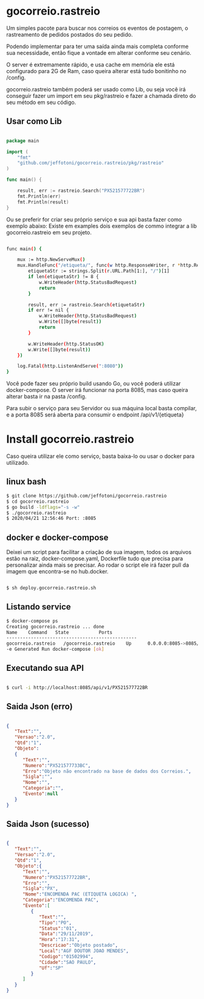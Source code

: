 # gocorreio.rastreio

Um simples pacote para buscar nos correios os eventos de postagem, o rastreamento de pedidos postados do seu pedido.

Podendo implementar para ter uma saída ainda mais completa conforme sua necessidade, então fique a vontade em alterar conforme seu cenário.

O server é extremamente rápido, e usa cache em memória ele está configurado para 2G de Ram, caso queira alterar está tudo bonitinho no /config.

gocorreio.rastreio também poderá ser usado como Lib, ou seja você irá conseguir fazer um import em seu pkg/rastreio  e fazer a chamada direto do seu método em seu código.

## Usar como Lib
```go

package main

import (
	"fmt"
	"github.com/jeffotoni/gocorreio.rastreio/pkg/rastreio"
)

func main() {

	result, err := rastreio.Search("PX521577722BR")
	fmt.Println(err)
	fmt.Println(result)
}

```

Ou se preferir for criar seu próprio serviço e sua api basta fazer como exemplo abaixo:
Existe em examples dois exemplos de commo integrar a lib gocorreio.rastreio em seu projeto.

```bash

func main() {

	mux := http.NewServeMux()
	mux.HandleFunc("/etiqueta/", func(w http.ResponseWriter, r *http.Request){
		etiquetaStr := strings.Split(r.URL.Path[1:], "/")[1]
		if len(etiquetaStr) != 8 {
			w.WriteHeader(http.StatusBadRequest)
			return
		}

		result, err := rastreio.Search(etiquetaStr)
		if err != nil {
			w.WriteHeader(http.StatusBadRequest)
			w.Write([]byte(result))
			return
		}

		w.WriteHeader(http.StatusOK)
		w.Write([]byte(result))
	})

	log.Fatal(http.ListenAndServe(":8080"))
}

```

Você pode fazer seu próprio build usando Go, ou você poderá utilizar docker-compose. O server irá funcionar na porta 8085, mas caso queira alterar basta ir na pasta /config.

Para subir o serviço para seu Servidor ou sua máquina local basta compilar, e a porta 8085 será aberta para consumir o endpoint /api/v1/{etiqueta}

# Install gocorreio.rastreio

Caso queira utilizar ele como serviço, basta baixa-lo ou usar o docker para utilizado.

## linux bash
```bash
$ git clone https://github.com/jeffotoni/gocorreio.rastreio
$ cd gocorreio.rastreio
$ go build -ldflags="-s -w" 
$ ./gocorreio.rastreio
$ 2020/04/21 12:56:46 Port: :8085

```

## docker e docker-compose

Deixei um script para facilitar a criação de sua imagem, todos os arquivos estão na raiz, docker-compose.yaml, Dockerfile tudo que precisa para personalizar ainda mais se precisar.
Ao rodar o script ele irá fazer pull da imagem que encontra-se no hub.docker.
```bash

$ sh deploy.gocorreio.rastreio.sh

```

## Listando service
```bash
$ docker-compose ps
Creating gocorreio.rastreio ... done
Name    Command   State           Ports         
------------------------------------------------
gocorreio.rastreio   /gocorreio.rastreio    Up      0.0.0.0:8085->8085/tcp
-e Generated Run docker-compose [ok] 

```

## Executando sua API
```bash

$ curl -i http://localhost:8085/api/v1/PX521577722BR

```

## Saida Json (erro)
```json

{
   "Text":"",
   "Versao":"2.0",
   "Qtd":"1",
   "Objeto":
   {
      "Text":"",
      "Numero":"PX521577733BC",
      "Erro":"Objeto não encontrado na base de dados dos Correios.",
      "Sigla":"",
      "Nome":"",
      "Categoria":"",
      "Evento":null
   }
}

```

## Saida Json (sucesso)

```json

{
   "Text":"",
   "Versao":"2.0",
   "Qtd":"1",
   "Objeto":{
      "Text":"",
      "Numero":"PX521577722BR",
      "Erro":"",
      "Sigla":"PX",
      "Nome":"ENCOMENDA PAC (ETIQUETA LOGICA) ",
      "Categoria":"ENCOMENDA PAC",
      "Evento":[
         {
            "Text":"",
            "Tipo":"PO",
            "Status":"01",
            "Data":"29/11/2019",
            "Hora":"17:31",
            "Descricao":"Objeto postado",
            "Local":"AGF DOUTOR JOAO MENDES",
            "Codigo":"01502994",
            "Cidade":"SAO PAULO",
            "Uf":"SP"
         }
      ]
   }
}

```

